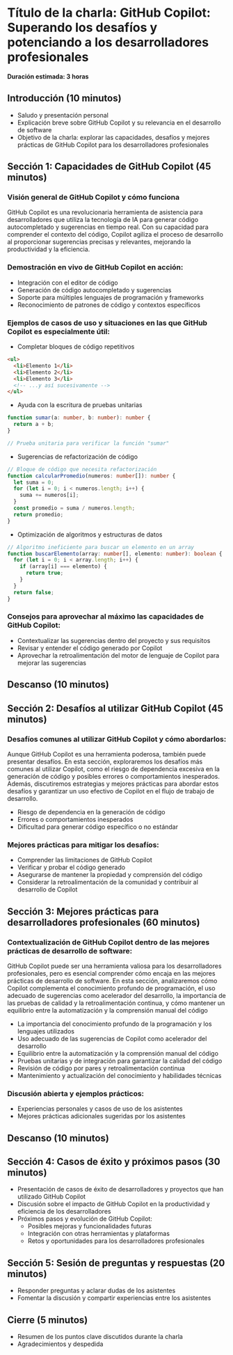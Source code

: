 # Título de la charla: **GitHub Copilot:** Superando los desafíos y potenciando a los desarrolladores profesionales

**Duración estimada: 3 horas**

## Introducción (10 minutos)

- Saludo y presentación personal
- Explicación breve sobre GitHub Copilot y su relevancia en el desarrollo de software
- Objetivo de la charla: explorar las capacidades, desafíos y mejores prácticas de GitHub Copilot para los desarrolladores profesionales

## Sección 1: Capacidades de GitHub Copilot (45 minutos)

### Visión general de GitHub Copilot y cómo funciona

GitHub Copilot es una revolucionaria herramienta de asistencia para desarrolladores que utiliza la tecnología de IA para generar código autocompletado y sugerencias en tiempo real. Con su capacidad para comprender el contexto del código, Copilot agiliza el proceso de desarrollo al proporcionar sugerencias precisas y relevantes, mejorando la productividad y la eficiencia.

### Demostración en vivo de GitHub Copilot en acción:

- Integración con el editor de código
- Generación de código autocompletado y sugerencias
- Soporte para múltiples lenguajes de programación y frameworks
- Reconocimiento de patrones de código y contextos específicos

### Ejemplos de casos de uso y situaciones en las que GitHub Copilot es especialmente útil:

- Completar bloques de código repetitivos

```html
<ul>
  <li>Elemento 1</li>
  <li>Elemento 2</li>
  <li>Elemento 3</li>
  <!-- ...y así sucesivamente -->
</ul>
```

- Ayuda con la escritura de pruebas unitarias

```typescript
function sumar(a: number, b: number): number {
  return a + b;
}

// Prueba unitaria para verificar la función "sumar"
```

- Sugerencias de refactorización de código

```typescript
// Bloque de código que necesita refactorización
function calcularPromedio(numeros: number[]): number {
  let suma = 0;
  for (let i = 0; i < numeros.length; i++) {
    suma += numeros[i];
  }
  const promedio = suma / numeros.length;
  return promedio;
}
```

- Optimización de algoritmos y estructuras de datos

```typescript
// Algoritmo ineficiente para buscar un elemento en un array
function buscarElemento(array: number[], elemento: number): boolean {
  for (let i = 0; i < array.length; i++) {
    if (array[i] === elemento) {
      return true;
    }
  }
  return false;
}
```

### Consejos para aprovechar al máximo las capacidades de GitHub Copilot:

- Contextualizar las sugerencias dentro del proyecto y sus requisitos
- Revisar y entender el código generado por Copilot
- Aprovechar la retroalimentación del motor de lenguaje de Copilot para mejorar las sugerencias

## Descanso (10 minutos)

## Sección 2: Desafíos al utilizar GitHub Copilot (45 minutos)

### Desafíos comunes al utilizar GitHub Copilot y cómo abordarlos:

Aunque GitHub Copilot es una herramienta poderosa, también puede presentar desafíos. En esta sección, exploraremos los desafíos más comunes al utilizar Copilot, como el riesgo de dependencia excesiva en la generación de código y posibles errores o comportamientos inesperados. Además, discutiremos estrategias y mejores prácticas para abordar estos desafíos y garantizar un uso efectivo de Copilot en el flujo de trabajo de desarrollo.

- Riesgo de dependencia en la generación de código
- Errores o comportamientos inesperados
- Dificultad para generar código específico o no estándar

### Mejores prácticas para mitigar los desafíos:

- Comprender las limitaciones de GitHub Copilot
- Verificar y probar el código generado
- Asegurarse de mantener la propiedad y comprensión del código
- Considerar la retroalimentación de la comunidad y contribuir al desarrollo de Copilot

## Sección 3: Mejores prácticas para desarrolladores profesionales (60 minutos)

### Contextualización de GitHub Copilot dentro de las mejores prácticas de desarrollo de software:

GitHub Copilot puede ser una herramienta valiosa para los desarrolladores profesionales, pero es esencial comprender cómo encaja en las mejores prácticas de desarrollo de software. En esta sección, analizaremos cómo Copilot complementa el conocimiento profundo de programación, el uso adecuado de sugerencias como acelerador del desarrollo, la importancia de las pruebas de calidad y la retroalimentación continua, y cómo mantener un equilibrio entre la automatización y la comprensión manual del código

- La importancia del conocimiento profundo de la programación y los lenguajes utilizados
- Uso adecuado de las sugerencias de Copilot como acelerador del desarrollo
- Equilibrio entre la automatización y la comprensión manual del código
- Pruebas unitarias y de integración para garantizar la calidad del código
- Revisión de código por pares y retroalimentación continua
- Mantenimiento y actualización del conocimiento y habilidades técnicas

### Discusión abierta y ejemplos prácticos:

- Experiencias personales y casos de uso de los asistentes
- Mejores prácticas adicionales sugeridas por los asistentes

## Descanso (10 minutos)

## Sección 4: Casos de éxito y próximos pasos (30 minutos)

- Presentación de casos de éxito de desarrolladores y proyectos que han utilizado GitHub Copilot
- Discusión sobre el impacto de GitHub Copilot en la productividad y eficiencia de los desarrolladores
- Próximos pasos y evolución de GitHub Copilot:
  - Posibles mejoras y funcionalidades futuras
  - Integración con otras herramientas y plataformas
  - Retos y oportunidades para los desarrolladores profesionales

## Sección 5: Sesión de preguntas y respuestas (20 minutos)

- Responder preguntas y aclarar dudas de los asistentes
- Fomentar la discusión y compartir experiencias entre los asistentes

## Cierre (5 minutos)

- Resumen de los puntos clave discutidos durante la charla
- Agradecimientos y despedida
